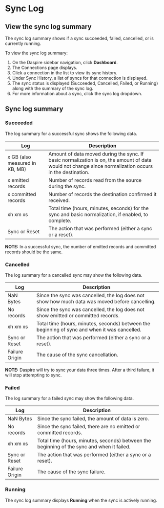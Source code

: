 # Sync Log

## View the sync log summary

The sync log summary shows if a sync succeeded, failed, cancelled, or is currently running.

To view the sync log summary:

1. On the Daspire sidebar navigation, click **Dashboard**.
2. The Connections page displays.
3. Click a connection in the list to view its sync history.
4. Under Sync History, a list of syncs for that connection is displayed.
5. The sync status is displayed (Succeeded, Cancelled, Failed, or Running) along with the summary of the sync log.
6. For more information about a sync, click the sync log dropdown.

## Sync log summary

### Succeeded

The log summary for a successful sync shows the following data.

| Log | Description |
| --- | --- |
| x GB (also measured in KB, MB) | Amount of data moved during the sync. If basic normalization is on, the amount of data would not change since normalization occurs in the destination. |
| x emitted records | Number of records read from the source during the sync. |
| x committed records | Number of records the destination confirmed it received. |
| xh xm xs | Total time (hours, minutes, seconds) for the sync and basic normalization, if enabled, to complete. |
| Sync or Reset | The action that was performed (either a sync or a reset). |

**NOTE:** In a successful sync, the number of emitted records and committed records should be the same.

### Cancelled

The log summary for a cancelled sync may show the following data.

| Log | Description |
| --- | --- |
| NaN Bytes | Since the sync was cancelled, the log does not show how much data was moved before cancelling. |
| No records | Since the sync was cancelled, the log does not show emitted or committed records. |
| xh xm xs | Total time (hours, minutes, seconds) between the beginning of sync and when it was cancelled. |
| Sync or Reset | The action that was performed (either a sync or a reset). |
| Failure Origin | The cause of the sync cancellation. |

**NOTE:** Daspire will try to sync your data three times. After a third failure, it will stop attempting to sync.

### Failed

The log summary for a failed sync may show the following data.

| Log | Description |
| --- | --- |
| NaN Bytes | Since the sync failed, the amount of data is zero. |
| No records | Since the sync failed, there are no emitted or committed records. |
| xh xm xs | Total time (hours, minutes, seconds) between the beginning of the sync and when it failed. |
| Sync or Reset | The action that was performed (either a sync or a reset). |
| Failure Origin | The cause of the sync failure. |

### Running

The sync log summary displays **Running** when the sync is actively running.